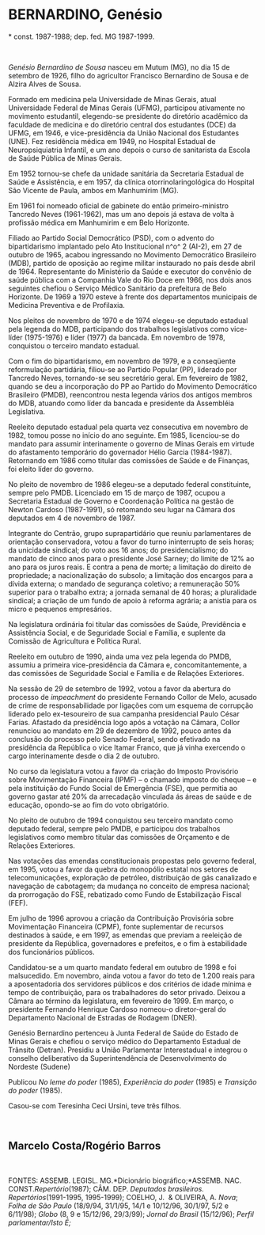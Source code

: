 BERNARDINO, Genésio
===================

\* const. 1987-1988; dep. fed. MG 1987-1999.

 

*Genésio Bernardino de Sousa* nasceu em Mutum (MG), no dia 15 de
setembro de 1926, filho do agricultor Francisco Bernardino de Sousa e de
Alzira Alves de Sousa.

Formado em medicina pela Universidade de Minas Gerais, atual
Universidade Federal de Minas Gerais (UFMG), participou ativamente no
movimento estudantil, elegendo-se presidente do diretório acadêmico da
faculdade de medicina e do diretório central dos estudantes (DCE) da
UFMG, em 1946, e vice-presidência da União Nacional dos Estudantes
(UNE). Fez residência médica em 1949, no Hospital Estadual de
Neuropsiquiatria Infantil, e um ano depois o curso de sanitarista da
Escola de Saúde Pública de Minas Gerais.

Em 1952 tornou-se chefe da unidade sanitária da Secretaria Estadual de
Saúde e Assistência, e em 1957, da clínica otorrinolaringológica do
Hospital São Vicente de Paula, ambos em Manhumirim (MG).

Em 1961 foi nomeado oficial de gabinete do então primeiro-ministro
Tancredo Neves (1961-1962), mas um ano depois já estava de volta à
profissão médica em Manhumirim e em Belo Horizonte.

Filiado ao Partido Social Democrático (PSD), com o advento do
bipartidarismo implantado pelo Ato Institucional n^o^ 2 (AI-2), em 27 de
outubro de 1965, acabou ingressando no Movimento Democrático Brasileiro
(MDB), partido de oposição ao regime militar instaurado no país desde
abril de 1964. Representante do Ministério da Saúde e executor do
convênio de saúde pública com a Companhia Vale do Rio Doce em 1966, nos
dois anos seguintes chefiou o Serviço Médico Sanitário da prefeitura de
Belo Horizonte. De 1969 a 1970 esteve à frente dos departamentos
municipais de Medicina Preventiva e de Profilaxia.

Nos pleitos de novembro de 1970 e de 1974 elegeu-se deputado estadual
pela legenda do MDB, participando dos trabalhos legislativos como
vice-líder (1975-1976) e líder (1977) da bancada. Em novembro de 1978,
conquistou o terceiro mandato estadual.

Com o fim do bipartidarismo, em novembro de 1979, e a conseqüente
reformulação partidária, filiou-se ao Partido Popular (PP), liderado por
Tancredo Neves, tornando-se seu secretário geral. Em fevereiro de 1982,
quando se deu a incorporação do PP ao Partido do Movimento Democrático
Brasileiro (PMDB), reencontrou nesta legenda vários dos antigos membros
do MDB, atuando como líder da bancada e presidente da Assembléia
Legislativa.

Reeleito deputado estadual pela quarta vez consecutiva em novembro de
1982, tomou posse no início do ano seguinte. Em 1985, licenciou-se do
mandato para assumir interinamente o governo de Minas Gerais em virtude
do afastamento temporário do governador Hélio Garcia (1984-1987).
Retornando em 1986 como titular das comissões de Saúde e de Finanças,
foi eleito líder do governo.

No pleito de novembro de 1986 elegeu-se a deputado federal constituinte,
sempre pelo PMDB. Licenciado em 15 de março de 1987, ocupou a Secretaria
Estadual de Governo e Coordenação Política na gestão de Newton Cardoso
(1987-1991), só retomando seu lugar na Câmara dos deputados em 4 de
novembro de 1987.

Integrante do Centrão, grupo suprapartidário que reuniu parlamentares de
orientação conservadora, votou a favor do turno ininterrupto de seis
horas; da unicidade sindical; do voto aos 16 anos; do presidencialismo;
do mandato de cinco anos para o presidente José Sarney; do limite de 12%
ao ano para os juros reais. E contra a pena de morte; a limitação do
direito de propriedade; a nacionalização do subsolo; a limitação dos
encargos para a dívida externa; o mandado de segurança coletivo; a
remuneração 50% superior para o trabalho extra; a jornada semanal de 40
horas; a pluralidade sindical; a criação de um fundo de apoio à reforma
agrária; a anistia para os micro e pequenos empresários.

Na legislatura ordinária foi titular das comissões de Saúde, Previdência
e Assistência Social, e de Seguridade Social e Família, e suplente da
Comissão de Agricultura e Política Rural.

Reeleito em outubro de 1990, ainda uma vez pela legenda do PMDB, assumiu
a primeira vice-presidência da Câmara e, concomitantemente, a das
comissões de Seguridade Social e Família e de Relações Exteriores.

Na sessão de 29 de setembro de 1992, votou a favor da abertura do
processo de *impeachment* do presidente Fernando Collor de Melo, acusado
de crime de responsabilidade por ligações com um esquema de corrupção
liderado pelo ex-tesoureiro de sua campanha presidencial Paulo César
Farias. Afastado da presidência logo após a votação na Câmara, Collor
renunciou ao mandato em 29 de dezembro de 1992, pouco antes da conclusão
do processo pelo Senado Federal, sendo efetivado na presidência da
República o vice Itamar Franco, que já vinha exercendo o cargo
interinamente desde o dia 2 de outubro.

No curso da legislatura votou a favor da criação do Imposto Provisório
sobre Movimentação Financeira (IPMF) – o chamado imposto do cheque – e
pela instituição do Fundo Social de Emergência (FSE), que permitia ao
governo gastar até 20% da arrecadação vinculada ás áreas de saúde e de
educação, opondo-se ao fim do voto obrigatório.

No pleito de outubro de 1994 conquistou seu terceiro mandato como
deputado federal, sempre pelo PMDB, e participou dos trabalhos
legislativos como membro titular das comissões de Orçamento e de
Relações Exteriores.

Nas votações das emendas constitucionais propostas pelo governo federal,
em 1995, votou a favor da quebra do monopólio estatal nos setores de
telecomunicações, exploração de petróleo, distribuição de gás canalizado
e navegação de cabotagem; da mudança no conceito de empresa nacional; da
prorrogação do FSE, rebatizado como Fundo de Estabilização Fiscal (FEF).

Em julho de 1996 aprovou a criação da Contribuição Provisória sobre
Movimentação Financeira (CPMF), fonte suplementar de recursos destinados
à saúde, e em 1997, as emendas que previam a reeleição de presidente da
República, governadores e prefeitos, e o fim à estabilidade dos
funcionários públicos.

Candidatou-se a um quarto mandato federal em outubro de 1998 e foi
malsucedido. Em novembro, ainda votou a favor do teto de 1.200 reais
para a aposentadoria dos servidores públicos e dos critérios de idade
mínima e tempo de contribuição, para os trabalhadores do setor privado.
Deixou a Câmara ao término da legislatura, em fevereiro de 1999. Em
março, o presidente Fernando Henrique Cardoso nomeou-o diretor-geral do
Departamento Nacional de Estradas de Rodagem (DNER).

Genésio Bernardino pertenceu à Junta Federal de Saúde do Estado de Minas
Gerais e chefiou o serviço médico do Departamento Estadual de Trânsito
(Detran). Presidiu a União Parlamentar Interestadual e integrou o
conselho deliberativo da Superintendência de Desenvolvimento do Nordeste
(Sudene)

Publicou *No leme do poder* (1985), *Experiência do poder* (1985) e
*Transição do poder* (1985).

Casou-se com Teresinha Ceci Ursini, teve três filhos.

 

Marcelo Costa/Rogério Barros
----------------------------

 

FONTES: ASSEMB. LEGISL. MG.*Dicionário biográfico;*ASSEMB. NAC.
CONST.*Repertório*(1987); CÂM. DEP. *Deputados brasileiros.
Repertórios*(1991-1995, 1995-1999); COELHO, J.  & OLIVEIRA, A. *Nova*;
*Folha de São Paulo* (18/9/94, 31/1/95, 14/1 e 10/12/96, 30/1/97, 5/2 e
6/11/98); *Globo* (8, 9 e 15/12/96, 29/3/99); *Jornal do Brasil*
(15/12/96); *Perfil parlamentar/Isto É;*
